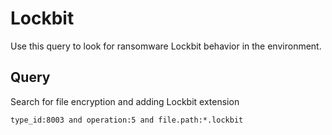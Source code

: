 # Lockbit

Use this query to look for ransomware Lockbit behavior in the environment.

## Query

Search for file encryption and adding Lockbit extension

```
type_id:8003 and operation:5 and file.path:*.lockbit
```
